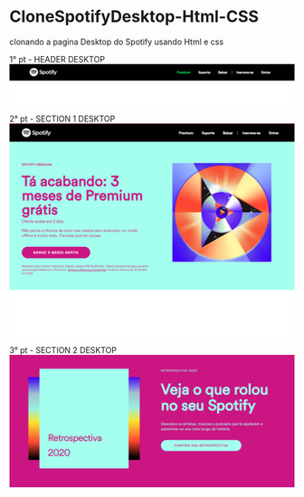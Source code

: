 # CloneSpotifyDesktop-Html-CSS

clonando a pagina Desktop do Spotify usando Html e css

1° pt - HEADER DESKTOP
<img src="header.png">

2° pt - SECTION 1 DESKTOP
<img src="section1.png">

3° pt - SECTION 2 DESKTOP
<img src="section2.png">



